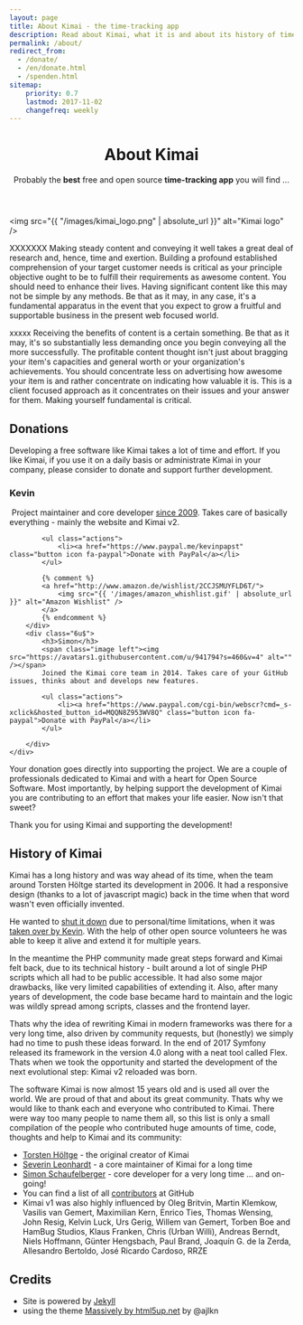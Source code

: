```yaml
---
layout: page
title: About Kimai - the time-tracking app
description: Read about Kimai, what it is and about its history of time-tracking. Donate to Kimai and find out about its developer.
permalink: /about/
redirect_from:
  - /donate/
  - /en/donate.html
  - /spenden.html
sitemap:
    priority: 0.7
    lastmod: 2017-11-02
    changefreq: weekly
---
```


<header class="major">
	<h1>About Kimai</h1>
    <p>
        Probably the <b>best</b> free and open source <b>time-tracking app</b> you will find ...
    </p>
</header>

<span class="image left"><img src="{{ "/images/kimai_logo.png" | absolute_url }}" alt="Kimai logo" /></span>

XXXXXXX Making steady content and conveying it well takes a great deal of research and, hence, time and exertion. 
Building a profound established comprehension of your target customer needs is critical as your principle objective ought to be to fulfill their requirements as awesome content. 
You should need to enhance their lives. Having significant content like this may not be simple by any methods. 
Be that as it may, in any case, it's a fundamental apparatus in the event that you expect to grow a fruitful and supportable business in the present web focused world.

xxxxx Receiving the benefits of content is a certain something. 
Be that as it may, it's so substantially less demanding once you begin conveying all the more successfully. 
The profitable content thought isn't just about bragging your item's capacities and general worth or your organization's achievements. 
You should concentrate less on advertising how awesome your item is and rather concentrate on indicating how valuable it is. 
This is a client focused approach as it concentrates on their issues and your answer for them. 
Making yourself fundamental is critical.

## Donations

Developing a free software like Kimai takes a lot of time and effort. 
If you like Kimai, if you use it on a daily basis or administrate Kimai in your company, please consider to donate and support further development.

<div class="box">
    <div class="row 50% uniform">
        <div class="6u">
            <h3>Kevin</h3>
            <span class="image left"><img src="https://avatars1.githubusercontent.com/u/533162?s=460&v=4" style="width:" alt="" /></span>
            Project maintainer and core developer <a href="/blog/2009/the-condemned-live-longer/">since 2009</a>.
            Takes care of basically everything - mainly the website and Kimai v2.  
            
            <ul class="actions">
                <li><a href="https://www.paypal.me/kevinpapst" class="button icon fa-paypal">Donate with PayPal</a></li>
            </ul>

            {% comment %}
            <a href="http://www.amazon.de/wishlist/2CCJSMUYFLD6T/">
                <img src="{{ '/images/amazon_whishlist.gif' | absolute_url }}" alt="Amazon Wishlist" />
            </a>
            {% endcomment %}
        </div>
        <div class="6u$">
            <h3>Simon</h3>
            <span class="image left"><img src="https://avatars1.githubusercontent.com/u/941794?s=460&v=4" alt="" /></span>
            Joined the Kimai core team in 2014. Takes care of your GitHub issues, thinks about and develops new features. 

            <ul class="actions">
                <li><a href="https://www.paypal.com/cgi-bin/webscr?cmd=_s-xclick&hosted_button_id=MQQN8Z953WV8Q" class="button icon fa-paypal">Donate with PayPal</a></li>
            </ul>

        </div>
    </div>
</div>

Your donation goes directly into supporting the project. We are a couple of professionals dedicated to Kimai and with a heart for Open Source Software.
Most importantly, by helping support the development of Kimai you are contributing to an effort that makes your life easier. Now isn't that sweet?

Thank you for using Kimai and supporting the development!

## History of Kimai

Kimai has a long history and was way ahead of its time, when the team around Torsten Höltge started its development in 2006. 
It had a responsive design (thanks to a lot of javascript magic) back in the time when that word wasn't even officially invented.

He wanted to [shut it down](/blog/2009/bye-bye-folks/) due to personal/time limitations, when it was [taken over by Kevin](/blog/2009/the-condemned-live-longer/).
With the help of other open source volunteers he was able to keep it alive and extend it for multiple years.

In the meantime the PHP community made great steps forward and Kimai felt back, due to its technical history - built around a lot of single PHP scripts which all had to be public accessible.
It had also some major drawbacks, like very limited capabilities of extending it. Also, after many years of development, the code base became hard to maintain and the logic was wildly spread among scripts, classes and the frontend layer.
 
Thats why the idea of rewriting Kimai in modern frameworks was there for a very long time, also driven by community requests, but (honestly) we simply had no time to push these ideas forward. 
In the end of 2017 Symfony released its framework in the version 4.0 along with a neat tool called Flex.
Thats when we took the opportunity and started the development of the next evolutional step: Kimai v2 reloaded was born.

The software Kimai is now almost 15 years old and is used all over the world. We are proud of that and about its great community. 
Thats why we would like to thank each and everyone who contributed to Kimai.
There were way too many people to name them all, so this list is only a small compilation of the people who contributed huge amounts of time, code, thoughts and help to Kimai and its community:
 
- [Torsten Höltge](http://www.theauditorymisled.de/) - the original creator of Kimai
- [Severin Leonhardt](https://github.com/ServiusHack) - a core maintainer of Kimai for a long time
- [Simon Schaufelberger](https://github.com/simonschaufi) - core developer for a very long time ... and on-going!
- You can find a list of all [contributors](https://github.com/kimai/kimai/graphs/contributors) at GitHub
- Kimai v1 was also highly influenced by Oleg Britvin, Martin Klemkow, Vasilis van Gemert, Maximilian Kern, Enrico Ties, Thomas Wensing, John Resig, Kelvin Luck, Urs Gerig, Willem van Gemert, Torben Boe and HamBug Studios, Klaus Franken, Chris (Urban Willi), Andreas Berndt, Niels Hoffmann, Günter Hengsbach, Paul Brand, Joaquín G. de la Zerda, Allesandro Bertoldo, José Ricardo Cardoso, RRZE 

## Credits

- Site is powered by [Jekyll](http://jekyllrb.com/)
- using the theme [Massively by html5up.net](https://html5up.net/massively) by @ajlkn
